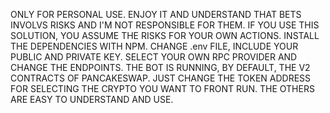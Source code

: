 ONLY FOR PERSONAL USE. ENJOY IT AND UNDERSTAND THAT BETS INVOLVS RISKS AND I'M NOT RESPONSIBLE FOR THEM. IF YOU USE THIS SOLUTION, YOU ASSUME THE RISKS FOR YOUR OWN ACTIONS.
INSTALL THE DEPENDENCIES WITH NPM. CHANGE .env FILE, INCLUDE YOUR PUBLIC AND PRIVATE KEY. SELECT YOUR OWN RPC PROVIDER AND CHANGE THE ENDPOINTS. THE BOT IS RUNNING, BY DEFAULT, THE V2 CONTRACTS OF PANCAKESWAP. 
JUST CHANGE THE TOKEN ADDRESS FOR SELECTING THE CRYPTO YOU WANT TO FRONT RUN. THE OTHERS ARE EASY TO UNDERSTAND AND USE. 